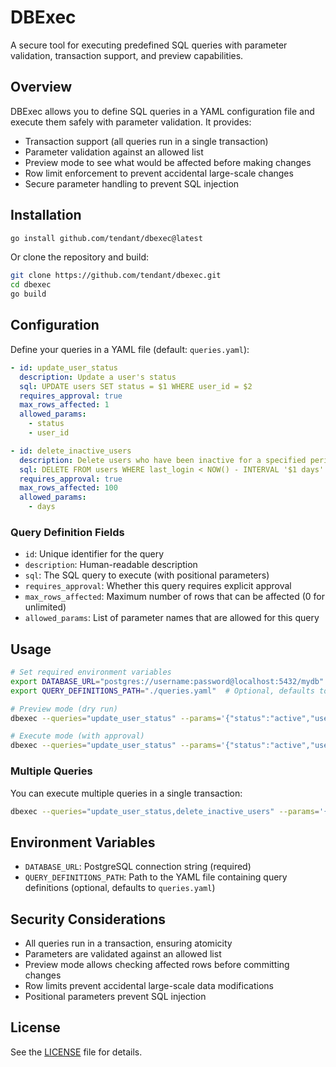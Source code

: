 # DBExec

A secure tool for executing predefined SQL queries with parameter validation, transaction support, and preview capabilities.

## Overview

DBExec allows you to define SQL queries in a YAML configuration file and execute them safely with parameter validation. It provides:

- Transaction support (all queries run in a single transaction)
- Parameter validation against an allowed list
- Preview mode to see what would be affected before making changes
- Row limit enforcement to prevent accidental large-scale changes
- Secure parameter handling to prevent SQL injection

## Installation

```bash
go install github.com/tendant/dbexec@latest
```

Or clone the repository and build:

```bash
git clone https://github.com/tendant/dbexec.git
cd dbexec
go build
```

## Configuration

Define your queries in a YAML file (default: `queries.yaml`):

```yaml
- id: update_user_status
  description: Update a user's status
  sql: UPDATE users SET status = $1 WHERE user_id = $2
  requires_approval: true
  max_rows_affected: 1
  allowed_params:
    - status
    - user_id

- id: delete_inactive_users
  description: Delete users who have been inactive for a specified period
  sql: DELETE FROM users WHERE last_login < NOW() - INTERVAL '$1 days' AND status = 'inactive'
  requires_approval: true
  max_rows_affected: 100
  allowed_params:
    - days
```

### Query Definition Fields

- `id`: Unique identifier for the query
- `description`: Human-readable description
- `sql`: The SQL query to execute (with positional parameters)
- `requires_approval`: Whether this query requires explicit approval
- `max_rows_affected`: Maximum number of rows that can be affected (0 for unlimited)
- `allowed_params`: List of parameter names that are allowed for this query

## Usage

```bash
# Set required environment variables
export DATABASE_URL="postgres://username:password@localhost:5432/mydb"
export QUERY_DEFINITIONS_PATH="./queries.yaml"  # Optional, defaults to queries.yaml

# Preview mode (dry run)
dbexec --queries="update_user_status" --params='{"status":"active","user_id":"123"}'

# Execute mode (with approval)
dbexec --queries="update_user_status" --params='{"status":"active","user_id":"123"}' --approve
```

### Multiple Queries

You can execute multiple queries in a single transaction:

```bash
dbexec --queries="update_user_status,delete_inactive_users" --params='{"status":"active","user_id":"123","days":"90"}' --approve
```

## Environment Variables

- `DATABASE_URL`: PostgreSQL connection string (required)
- `QUERY_DEFINITIONS_PATH`: Path to the YAML file containing query definitions (optional, defaults to `queries.yaml`)

## Security Considerations

- All queries run in a transaction, ensuring atomicity
- Parameters are validated against an allowed list
- Preview mode allows checking affected rows before committing changes
- Row limits prevent accidental large-scale data modifications
- Positional parameters prevent SQL injection

## License

See the [LICENSE](LICENSE) file for details.

